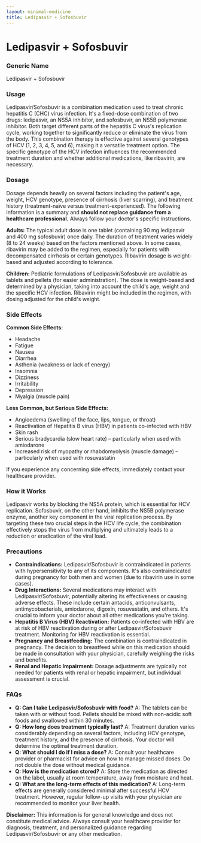 ```yaml
---
layout: minimal-medicine
title: Ledipasvir + Sofosbuvir
---
```


# Ledipasvir + Sofosbuvir
### Generic Name
Ledipasvir + Sofosbuvir

### Usage

Ledipasvir/Sofosbuvir is a combination medication used to treat chronic hepatitis C (CHC) virus infection.  It's a fixed-dose combination of two drugs: ledipasvir, an NS5A inhibitor, and sofosbuvir, an NS5B polymerase inhibitor. Both target different parts of the hepatitis C virus's replication cycle, working together to significantly reduce or eliminate the virus from the body.  This combination therapy is effective against several genotypes of HCV (1, 2, 3, 4, 5, and 6), making it a versatile treatment option. The specific genotype of the HCV infection influences the recommended treatment duration and whether additional medications, like ribavirin, are necessary.

### Dosage

Dosage depends heavily on several factors including the patient's age, weight, HCV genotype, presence of cirrhosis (liver scarring), and treatment history (treatment-naïve versus treatment-experienced).  The following information is a summary and **should not replace guidance from a healthcare professional.**  Always follow your doctor's specific instructions.

**Adults:**  The typical adult dose is one tablet (containing 90 mg ledipasvir and 400 mg sofosbuvir) once daily.  The duration of treatment varies widely (8 to 24 weeks) based on the factors mentioned above.  In some cases, ribavirin may be added to the regimen, especially for patients with decompensated cirrhosis or certain genotypes.  Ribavirin dosage is weight-based and adjusted according to tolerance.

**Children:**  Pediatric formulations of Ledipasvir/Sofosbuvir are available as tablets and pellets (for easier administration). The dose is weight-based and determined by a physician, taking into account the child's age, weight and the specific HCV infection. Ribavirin might be included in the regimen, with dosing adjusted for the child's weight.


### Side Effects

**Common Side Effects:**

* Headache
* Fatigue
* Nausea
* Diarrhea
* Asthenia (weakness or lack of energy)
* Insomnia
* Dizziness
* Irritability
* Depression
* Myalgia (muscle pain)

**Less Common, but Serious Side Effects:**

* Angioedema (swelling of the face, lips, tongue, or throat)
* Reactivation of Hepatitis B virus (HBV) in patients co-infected with HBV
* Skin rash
* Serious bradycardia (slow heart rate) – particularly when used with amiodarone
* Increased risk of myopathy or rhabdomyolysis (muscle damage) – particularly when used with rosuvastatin

If you experience any concerning side effects, immediately contact your healthcare provider.

### How it Works

Ledipasvir works by blocking the NS5A protein, which is essential for HCV replication. Sofosbuvir, on the other hand, inhibits the NS5B polymerase enzyme, another key component in the viral replication process. By targeting these two crucial steps in the HCV life cycle, the combination effectively stops the virus from multiplying and ultimately leads to a reduction or eradication of the viral load.

### Precautions

* **Contraindications:** Ledipasvir/Sofosbuvir is contraindicated in patients with hypersensitivity to any of its components.  It's also contraindicated during pregnancy for both men and women (due to ribavirin use in some cases).
* **Drug Interactions:** Several medications may interact with Ledipasvir/Sofosbuvir, potentially altering its effectiveness or causing adverse effects.  These include certain antacids, anticonvulsants, antimycobacterials, amiodarone, digoxin, rosuvastatin, and others.  It's crucial to inform your doctor about all other medications you're taking.
* **Hepatitis B Virus (HBV) Reactivation:**  Patients co-infected with HBV are at risk of HBV reactivation during or after Ledipasvir/Sofosbuvir treatment.  Monitoring for HBV reactivation is essential.
* **Pregnancy and Breastfeeding:**  The combination is contraindicated in pregnancy. The decision to breastfeed while on this medication should be made in consultation with your physician, carefully weighing the risks and benefits.
* **Renal and Hepatic Impairment:** Dosage adjustments are typically not needed for patients with renal or hepatic impairment, but individual assessment is crucial.


### FAQs

* **Q: Can I take Ledipasvir/Sofosbuvir with food?** A:  The tablets can be taken with or without food.  Pellets should be mixed with non-acidic soft foods and swallowed within 30 minutes.
* **Q: How long does treatment typically last?** A: Treatment duration varies considerably depending on several factors, including HCV genotype, treatment history, and the presence of cirrhosis.  Your doctor will determine the optimal treatment duration.
* **Q: What should I do if I miss a dose?** A: Consult your healthcare provider or pharmacist for advice on how to manage missed doses.  Do not double the dose without medical guidance.
* **Q: How is the medication stored?** A: Store the medication as directed on the label, usually at room temperature, away from moisture and heat.
* **Q: What are the long-term effects of this medication?** A:  Long-term effects are generally considered minimal after successful HCV treatment. However, regular follow-up visits with your physician are recommended to monitor your liver health.

**Disclaimer:** This information is for general knowledge and does not constitute medical advice. Always consult your healthcare provider for diagnosis, treatment, and personalized guidance regarding Ledipasvir/Sofosbuvir or any other medication.
